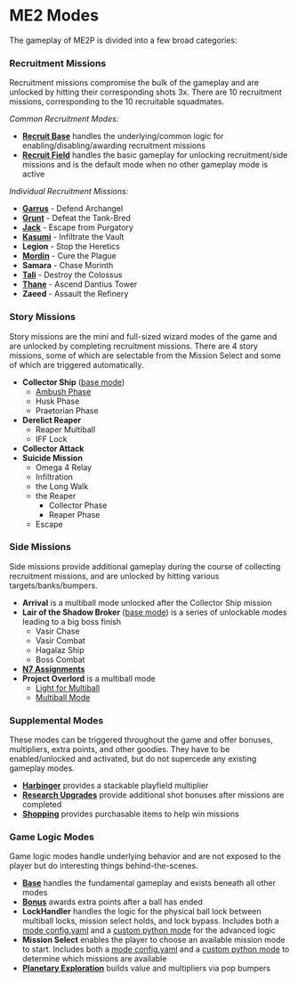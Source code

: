 # ME2 Modes

The gameplay of ME2P is divided into a few broad categories:

### Recruitment Missions
Recruitment missions compromise the bulk of the gameplay and are unlocked by 
hitting their corresponding shots 3x. There are 10 recruitment missions, 
corresponding to the 10 recruitable squadmates.

*Common Recruitment Modes:*

* **[Recruit Base](recruitbase/config/recruitbase.yaml)** handles the 
underlying/common logic for enabling/disabling/awarding recruitment missions
* **[Recruit Field](recruitfield/config/recruitfield.yaml)** handles the basic 
gameplay for unlocking recruitment/side missions and is the default mode when 
no other gameplay mode is active

*Individual Recruitment Missions:*

* **[Garrus](recruitgarrus/config/recruitgarrus.yaml)** - Defend Archangel
* **[Grunt](recruitgrunt/config/recruitgrunt.yaml)** - Defeat the Tank-Bred
* **[Jack](recruitjack/config/recruitjack.yaml)** - Escape from Purgatory
* **[Kasumi](recruitkasumi/config/recruitkasumi.yaml)** - Infiltrate the Vault
* **Legion** - Stop the Heretics
* **[Mordin](recruitmordin/config/recruitmordin.yaml)** - Cure the Plague
* **Samara** - Chase Morinth
* **[Tali](recruittali/config/recruittali.yaml)** - Destroy the Colossus
* **[Thane](recruitthane/config/recruitthane.yaml)** - Ascend Dantius Tower
* **Zaeed** - Assault the Refinery

### Story Missions
Story missions are the mini and full-sized wizard modes of the game and are 
unlocked by completing recruitment missions. There are 4 story missions, some of 
which are selectable from the Mission Select and some of which are triggered 
automatically.

* **Collector Ship** ([base mode](collectorship_base/config/collectorship_base.yaml))
  * [Ambush Phase](collectorship_ambush/config/collectorship_ambush.yaml)
  * Husk Phase
  * Praetorian Phase
* **Derelict Reaper**
  * Reaper Multiball
  * IFF Lock
* **Collector Attack**
* **Suicide Mission**
  * Omega 4 Relay
  * Infiltration
  * the Long Walk
  * the Reaper
    * Collector Phase
    * Reaper Phase
  * Escape

### Side Missions
Side missions provide additional gameplay during the course of collecting 
recruitment missions, and are unlocked by hitting various targets/banks/bumpers.

* **Arrival** is a multiball mode unlocked after the Collector Ship mission
* **Lair of the Shadow Broker** ([base mode](shadowbroker/config/shadowbroker.yaml)) 
is a series of unlockable modes leading to a big boss finish
  * Vasir Chase
  * Vasir Combat
  * Hagalaz Ship
  * Boss Combat
* **[N7 Assignments](n7_assignments/config/n7_assignments.yaml)**
* **Project Overlord** is a multiball mode
  * [Light for Multiball](overlordlight/config/overlordlight.yaml)
  * [Multiball Mode](overlordmultiball/config/overlordmultiball.yaml)

### Supplemental Modes
These modes can be triggered throughout the game and offer bonuses, multipliers, extra points, and 
other goodies. They have to be enabled/unlocked and activated, but do not supercede any existing
gameplay modes.
* **[Harbinger](harbinger/config/harbinger.yaml)** provides a stackable playfield multiplier
* **[Research Upgrades](upgrades/config/upgrades.yaml)** provide additional shot bonuses after missions are completed
* **[Shopping](shopping/config/shopping.yaml)** provides purchasable items to help win missions

### Game Logic Modes
Game logic modes handle underlying behavior and are not exposed to the player but do interesting things behind-the-scenes.

* **[Base](base/config/base.yaml)** handles the fundamental gameplay and exists beneath all other modes
* **[Bonus](bonus/config/bonus.yaml)** awards extra points after a ball has ended
* **LockHandler** handles the logic for the physical ball lock between multiball locks, mission select holds, and lock bypass. Includes both a [mode config.yaml](lockhandler/config/lockhandler.yaml) and a [custom python mode](lockhandler/code/lockhandler.py) for the advanced logic
* **Mission Select** enables the player to choose an available mission mode to start. Includes both a [mode config.yaml](missionselect/config/missionselect.yaml) and a [custom python mode](missionselect/code/missionselect.py) to determine which missions are available
* **[Planetary Exploration](planets/config/planets.yaml)** builds value and multipliers via pop bumpers


